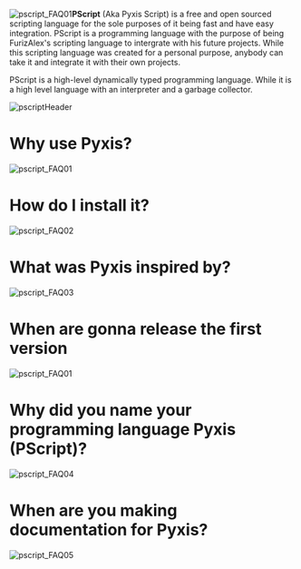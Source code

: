 ![pscript_FAQ01](https://github.com/user-attachments/assets/902f27fd-5437-4b38-acd6-3fbf6ddcd594)**PScript** (Aka Pyxis Script) is a free and open sourced scripting language for the sole purposes of it being fast and have easy integration. PScript is a programming language with the purpose
of being FurizAlex's scripting language to intergrate with his future projects. While this scripting language was created for a personal purpose, anybody can take it and integrate it with
their own projects.

PScript is a high-level dynamically typed programming language. While it is a high level language with an interpreter and a garbage collector.

![pscriptHeader](https://github.com/user-attachments/assets/5f47cf15-e456-4e57-a084-8891c100f871)

Why use Pyxis?
================
![pscript_FAQ01](https://github.com/user-attachments/assets/62cdd0e9-6caa-4a42-8f99-349e44bcf07d)

How do I install it?
====================
![pscript_FAQ02](https://github.com/user-attachments/assets/50878509-520f-446b-90e7-2cd525e6e02e)

What was Pyxis inspired by?
============================
![pscript_FAQ03](https://github.com/user-attachments/assets/2c995b7f-3bdf-4a27-b043-1be9fe82074b)

When are gonna release the first version
========================================
![pscript_FAQ01](https://github.com/user-attachments/assets/b4a41078-78c6-4927-8ec7-f5fe2c5e6340)

Why did you name your programming language Pyxis (PScript)?
===================================================
![pscript_FAQ04](https://github.com/user-attachments/assets/b9f61e4a-b4f4-4554-920f-5c338287a41e)

When are you making documentation for Pyxis?
==============================================
![pscript_FAQ05](https://github.com/user-attachments/assets/9f128f59-b755-483e-97d2-9b0f7a52d49a)

